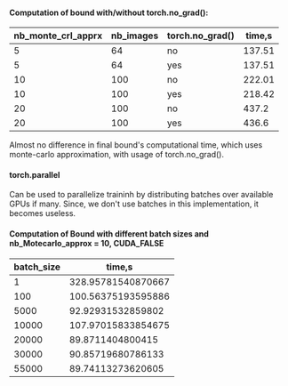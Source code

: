 #### Computation of bound with/without torch.no_grad():

| nb_monte_crl_apprx  | nb_images  | torch.no_grad() | time,s  |
|---   | ---| ---| ---|
|5 | 64 | no| 137.51|
|5 | 64 | yes| 137.51|
|10|100|no|222.01|
|10|100|yes|218.42|
| 20|100|no| 437.2|
|20|100|yes|436.6|

Almost no difference in final bound's computational time, which uses monte-carlo approximation,
with usage of torch.no_grad().

#### torch.parallel
Can be used to parallelize traininh by distributing batches over available GPUs if many. Since, we don't use batches in this implementation, it becomes useless.

 #### Computation of Bound with different batch sizes and nb_Motecarlo_approx = 10, CUDA_FALSE


| batch_size | time,s  |
|------------| ---------|
|1| 328.95781540870667|
|100| 100.56375193595886|
|5000| 92.92931532859802 |
|10000| 107.97015833854675|
|20000| 89.8711404800415|
|30000|  90.85719680786133|
|55000|  89.74113273620605|

